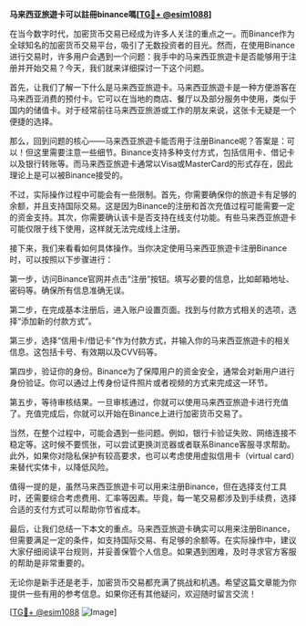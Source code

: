 **马来西亚旅遊卡可以註冊binance嗎[[TG💪+ @esim1088](https://t.me/s/esim1088)]**

在当今数字时代，加密货币交易已经成为许多人关注的重点之一。而Binance作为全球知名的加密货币交易平台，吸引了无数投资者的目光。然而，在使用Binance进行交易时，许多用户会遇到一个问题：我手中的马来西亚旅遊卡是否能够用于注册并开始交易？今天，我们就来详细探讨一下这个问题。

首先，让我们了解一下什么是马来西亚旅遊卡。马来西亚旅遊卡是一种方便游客在马来西亚消费的预付卡。它可以在当地的商店、餐厅以及部分服务中使用，类似于国内的储值卡。对于经常前往马来西亚旅游或工作的朋友来说，这张卡无疑是一个便捷的选择。

那么，回到问题的核心——马来西亚旅遊卡能否用于注册Binance呢？答案是：可以！但这里需要注意一些细节。Binance支持多种支付方式，包括信用卡、借记卡以及银行转账等。而马来西亚旅遊卡通常以Visa或MasterCard的形式存在，因此理论上是可以被Binance接受的。

不过，实际操作过程中可能会有一些限制。首先，你需要确保你的旅遊卡有足够的余额，并且支持国际交易。这是因为Binance的注册和首次充值过程可能需要一定的资金支持。其次，你需要确认该卡是否支持在线支付功能。有些马来西亚旅遊卡可能仅限于线下使用，这样就无法完成线上注册。

接下来，我们来看看如何具体操作。当你决定使用马来西亚旅遊卡注册Binance时，可以按照以下步骤进行：

第一步，访问Binance官网并点击“注册”按钮。填写必要的信息，比如邮箱地址、密码等。确保所有信息准确无误。

第二步，在完成基本注册后，进入账户设置页面。找到与付款方式相关的选项，选择“添加新的付款方式”。

第三步，选择“信用卡/借记卡”作为付款方式，并输入你的马来西亚旅遊卡的相关信息。这包括卡号、有效期以及CVV码等。

第四步，验证你的身份。Binance为了保障用户的资金安全，通常会对新用户进行身份验证。你可以通过上传身份证件照片或者视频的方式来完成这一环节。

第五步，等待审核结果。一旦审核通过，你就可以使用马来西亚旅遊卡进行充值了。充值完成后，你就可以开始在Binance上进行加密货币交易了。

当然，在整个过程中，可能会遇到一些问题。例如，银行卡验证失败、网络连接不稳定等。这时候不要慌张，可以尝试更换浏览器或者联系Binance客服寻求帮助。此外，如果你对隐私保护有较高要求，也可以考虑使用虚拟信用卡（virtual card）来替代实体卡，以降低风险。

值得一提的是，虽然马来西亚旅遊卡可以用来注册Binance，但在选择支付工具时，还需要综合考虑费用、汇率等因素。毕竟，每一笔交易都涉及到手续费，选择合适的支付方式可以帮助你节省成本。

最后，让我们总结一下本文的重点。马来西亚旅遊卡确实可以用来注册Binance，但需要满足一定的条件，如支持国际交易、有足够的余额等。在实际操作中，建议大家仔细阅读平台规则，并妥善保管个人信息。如果遇到困难，及时寻求官方客服的帮助是非常重要的。

无论你是新手还是老手，加密货币交易都充满了挑战和机遇。希望这篇文章能为你提供一些有用的参考信息。如果你还有其他疑问，欢迎随时留言交流！

[[TG💪+ @esim1088](https://t.me/s/esim1088) ![Image](https://i.postimg.cc/4NQfJmqS/Snipaste-2025-05-13-00-14-12.png)]